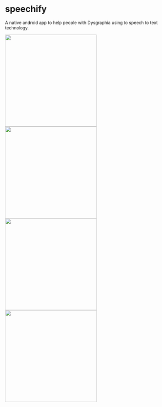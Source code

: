 # speechify
A native android app to help people with Dysgraphia using to speech to text technology.

<img src="https://github.com/Frankdroid7/speechify/assets/30746679/22f09eb6-b545-48d3-85ce-f8b531083495" width="300"/>
<br>
<img src="https://github.com/Frankdroid7/speechify/assets/30746679/cd7b9303-0039-4d95-b766-81d79729a2fb" width="300"/>
<br>
<img src="https://github.com/Frankdroid7/speechify/assets/30746679/9cffb2a6-5716-4ad7-8f01-6ea19b2fa11f" width="300"/>
<br>
<img src="https://github.com/Frankdroid7/speechify/assets/30746679/7a388fff-59f4-4421-b72f-84cc334c4642" width="300"/>
